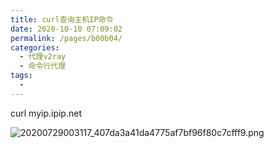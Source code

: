 ```yaml
---
title: curl查询主机IP命令
date: 2020-10-10 07:09:02
permalink: /pages/b00b04/
categories:
  - 代理v2ray
  - 命令行代理
tags:
  - 
---
```

 curl myip.ipip.net  

 ![20200729003117_407da3a41da4775af7bf96f80c7cfff9.png](https://images-1255533533.cos.ap-shanghai.myqcloud.com/20200729003117_407da3a41da4775af7bf96f80c7cfff9.png)